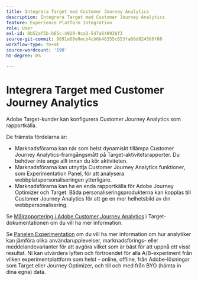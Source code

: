 ```yaml
---
title: Integrera Target med Customer Journey Analytics
description: Integrera Target med Customer Journey Analytics
feature: Experience Platform Integration
role: User
exl-id: 0b52af5b-b65c-4929-9ca3-547a640936f3
source-git-commit: 9691e60e0ecb4cb6b48355c653fa66d824560f80
workflow-type: tm+mt
source-wordcount: '190'
ht-degree: 0%

---
```


# Integrera Target med Customer Journey Analytics

Adobe Target-kunder kan konfigurera Customer Journey Analytics som rapportkälla.

De främsta fördelarna är:

* Marknadsförarna kan när som helst dynamiskt tillämpa Customer Journey Analytics-framgångsmått på Target-aktivitetsrapporter. Du behöver inte ange allt innan du kör aktiviteten.
* Marknadsförarna kan utnyttja Customer Journey Analytics funktioner, som Experimentation Panel, för att analysera webbplatspersonaliseringen ytterligare.
* Marknadsförarna kan ha en enda rapportkälla för Adobe Journey Optimizer och Target. Båda personaliseringsprodukterna kan kopplas till Customer Journey Analytics för att ge en mer helhetsbild av din webbpersonalisering.

Se [Målrapportering i Adobe Customer Journey Analytics](https://experienceleague.adobe.com/en/docs/target/using/integrate/cja/target-reporting-in-cja) i Target-dokumentationen om du vill ha mer information.

Se [Panelen Experimentation](../analysis-workspace/c-panels/experimentation.md) om du vill ha mer information om hur analytiker kan jämföra olika användarupplevelser, marknadsförings- eller meddelandevarianter för att avgöra vilket som är bäst för att uppnå ett visst resultat. Ni kan utvärdera lyften och förtroendet för alla A/B-experiment från vilken experimentplattform som helst - online, offline, från Adobe-lösningar som Target eller Journey Optimizer, och till och med från BYO (hämta in dina egna) data.
